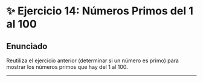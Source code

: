 # ✨ Ejercicio 14: Números Primos del 1 al 100

## Enunciado

Reutiliza el ejercicio anterior (determinar si un número es primo) para mostrar los números primos que hay del 1 al 100. 

---
